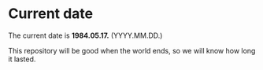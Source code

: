 # Current date

The current date is **1984.05.17.** (YYYY.MM.DD.)

This repository will be good when the world ends, so we will know how long it lasted.